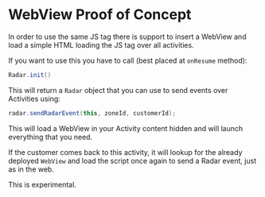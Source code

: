 # WebView Proof of Concept

In order to use the same JS tag there is support to insert a WebView and load a simple HTML loading
the JS tag over all activities.

If you want to use this you have to call (best placed at `onResume` method):

````java 
Radar.init()
````

This will return a `Radar` object that you can use to send events over Activities using:

````java
radar.sendRadarEvent(this, zoneId, customerId);
````

This will load a WebView in your Activity content hidden and will launch everything that you need.

If the customer comes back to this activity, it will lookup for the already deployed `WebView` and
load the script once again to send a Radar event, just as in the web.

This is experimental.